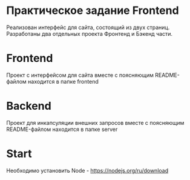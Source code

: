 # Практическое задание Frontend
Реализован интерфейс для сайта, состоящий из двух страниц.
Разработаны два отдельных проекта Фронтенд и Бэкенд части.

# Frontend
Проект с интерфейсом для сайта вместе с поясняющим README-файлом находится в папке frontend 

# Backend
Проект для инкапсуляции внешних запросов вместе с поясняющим README-файлом находится в папке server

# Start
Необходимо установить Node - https://nodejs.org/ru/download
